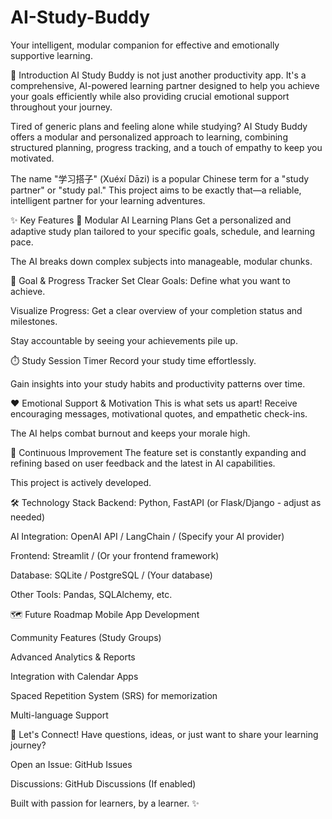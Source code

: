 # AI-Study-Buddy
Your intelligent, modular companion for effective and emotionally supportive learning.

🌟 Introduction
AI Study Buddy is not just another productivity app. It's a comprehensive, AI-powered learning partner designed to help you achieve your goals efficiently while also providing crucial emotional support throughout your journey.

Tired of generic plans and feeling alone while studying? AI Study Buddy offers a modular and personalized approach to learning, combining structured planning, progress tracking, and a touch of empathy to keep you motivated.

The name "学习搭子" (Xuéxí Dāzi) is a popular Chinese term for a "study partner" or "study pal." This project aims to be exactly that—a reliable, intelligent partner for your learning adventures.

✨ Key Features
🧩 Modular AI Learning Plans
Get a personalized and adaptive study plan tailored to your specific goals, schedule, and learning pace.

The AI breaks down complex subjects into manageable, modular chunks.

🎯 Goal & Progress Tracker
Set Clear Goals: Define what you want to achieve.

Visualize Progress: Get a clear overview of your completion status and milestones.

Stay accountable by seeing your achievements pile up.

⏱️ Study Session Timer
Record your study time effortlessly.

Gain insights into your study habits and productivity patterns over time.

❤️ Emotional Support & Motivation
This is what sets us apart! Receive encouraging messages, motivational quotes, and empathetic check-ins.

The AI helps combat burnout and keeps your morale high.

🔄 Continuous Improvement
The feature set is constantly expanding and refining based on user feedback and the latest in AI capabilities.

This project is actively developed.

🛠️ Technology Stack
Backend: Python, FastAPI (or Flask/Django - adjust as needed)

AI Integration: OpenAI API / LangChain / (Specify your AI provider)

Frontend: Streamlit / (Or your frontend framework)

Database: SQLite / PostgreSQL / (Your database)

Other Tools: Pandas, SQLAlchemy, etc.

🗺️ Future Roadmap
Mobile App Development

Community Features (Study Groups)

Advanced Analytics & Reports

Integration with Calendar Apps

Spaced Repetition System (SRS) for memorization

Multi-language Support

💬 Let's Connect!
Have questions, ideas, or just want to share your learning journey?

Open an Issue: GitHub Issues

Discussions: GitHub Discussions (If enabled)

Built with passion for learners, by a learner. ✨

